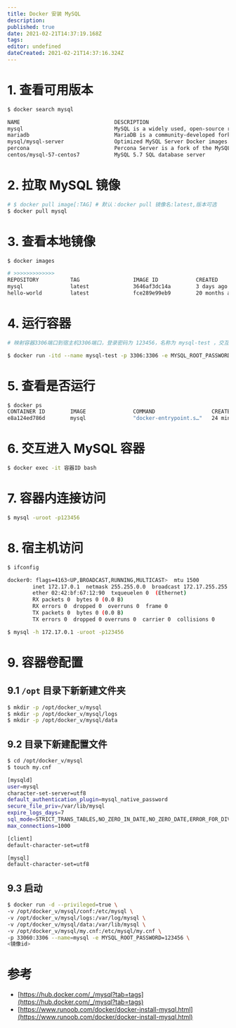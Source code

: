 ```yaml
---
title: Docker 安装 MySQL
description: 
published: true
date: 2021-02-21T14:37:19.168Z
tags: 
editor: undefined
dateCreated: 2021-02-21T14:37:16.324Z
---
```


# 1. 查看可用版本

```bash
$ docker search mysql

NAME                              DESCRIPTION                                     STARS               OFFICIAL            AUTOMATED
mysql                             MySQL is a widely used, open-source relation…   9942                [OK]
mariadb                           MariaDB is a community-developed fork of MyS…   3636                [OK]
mysql/mysql-server                Optimized MySQL Server Docker images. Create…   724                                     [OK]
percona                           Percona Server is a fork of the MySQL relati…   508                 [OK]
centos/mysql-57-centos7           MySQL 5.7 SQL database server                   83
```

# 2. 拉取 MySQL 镜像

```bash
# $ docker pull image[:TAG] # 默认：docker pull 镜像名:latest,版本可选
$ docker pull mysql
```

# 3. 查看本地镜像

```bash
$ docker images

# >>>>>>>>>>>>>
REPOSITORY          TAG                 IMAGE ID            CREATED             SIZE
mysql               latest              3646af3dc14a        3 days ago          544MB
hello-world         latest              fce289e99eb9        20 months ago       1.84kB
```

# 4. 运行容器

```bash
# 映射容器3306端口到宿主机3306端口，登录密码为 123456，名称为 mysql-test ，交互式守护进程打开

$ docker run -itd --name mysql-test -p 3306:3306 -e MYSQL_ROOT_PASSWORD=123456 mysql
```

# 5. 查看是否运行

```bash
$ docker ps
CONTAINER ID        IMAGE               COMMAND                  CREATED             STATUS              PORTS                               NAMES
e8a124ed786d        mysql               "docker-entrypoint.s…"   24 minutes ago      Up 7 minutes        0.0.0.0:3306->3306/tcp, 33060/tcp   mysql-test
```

# 6. 交互进入 MySQL 容器

```bash
$ docker exec -it 容器ID bash
```

# 7. 容器内连接访问

```bash
$ mysql -uroot -p123456
```

# 8. 宿主机访问

```bash
$ ifconfig

docker0: flags=4163<UP,BROADCAST,RUNNING,MULTICAST>  mtu 1500
        inet 172.17.0.1  netmask 255.255.0.0  broadcast 172.17.255.255
        ether 02:42:bf:67:12:90  txqueuelen 0  (Ethernet)
        RX packets 0  bytes 0 (0.0 B)
        RX errors 0  dropped 0  overruns 0  frame 0
        TX packets 0  bytes 0 (0.0 B)
        TX errors 0  dropped 0 overruns 0  carrier 0  collisions 0

$ mysql -h 172.17.0.1 -uroot -p123456
```

# 9. 容器卷配置

## 9.1 `/opt` 目录下新新建文件夹

```bash
$ mkdir -p /opt/docker_v/mysql
$ mkdir -p /opt/docker_v/mysql/logs
$ mkdir -p /opt/docker_v/mysql/data
```

## 9.2 目录下新建配置文件

```bash
$ cd /opt/docker_v/mysql
$ touch my.cnf

[mysqld]
user=mysql
character-set-server=utf8
default_authentication_plugin=mysql_native_password
secure_file_priv=/var/lib/mysql
expire_logs_days=7
sql_mode=STRICT_TRANS_TABLES,NO_ZERO_IN_DATE,NO_ZERO_DATE,ERROR_FOR_DIVISION_BY_ZERO,NO_ENGINE_SUBSTITUTION
max_connections=1000

[client]
default-character-set=utf8

[mysql]
default-character-set=utf8
```

## 9.3 启动

```bash
$ docker run -d --privileged=true \
-v /opt/docker_v/mysql/conf:/etc/mysql \
-v /opt/docker_v/mysql/logs:/var/log/mysql \
-v /opt/docker_v/mysql/data:/var/lib/mysql \
-v /opt/docker_v/mysql/my.cnf:/etc/mysql/my.cnf \
-p 33060:3306 --name=mysql -e MYSQL_ROOT_PASSWORD=123456 \
<镜像id>
```

# 参考

- [https://hub.docker.com/_/mysql?tab=tags](https://hub.docker.com/_/mysql?tab=tags)
- [https://www.runoob.com/docker/docker-install-mysql.html](https://www.runoob.com/docker/docker-install-mysql.html)

